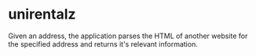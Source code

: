 unirentalz
==========

Given an address, the application parses the HTML of another website for the specified address and returns it's relevant information.


